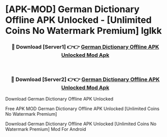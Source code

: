 # [APK-MOD] German Dictionary Offline APK Unlocked - [Unlimited Coins No Watermark Premium] lglkk



<div align="center">
<h3>🔴 Download [Server1] 👉👉 <a href="https://momento.my/?title=German_Dictionary_Offline_APK_Unlocked">German Dictionary Offline APK Unlocked Mod Apk</a></h3><br>

<h3>🔴 Download [Server2] 👉👉 <a href="https://momento.my/?title=German_Dictionary_Offline_APK_Unlocked">German Dictionary Offline APK Unlocked Mod Apk</a></h3>
</div>



Download German Dictionary Offline APK Unlocked 

Free APK MOD German Dictionary Offline APK Unlocked [Unlimited Coins No Watermark Premium]

Download German Dictionary Offline APK Unlocked [Unlimited Coins No Watermark Premium] Mod For Android
